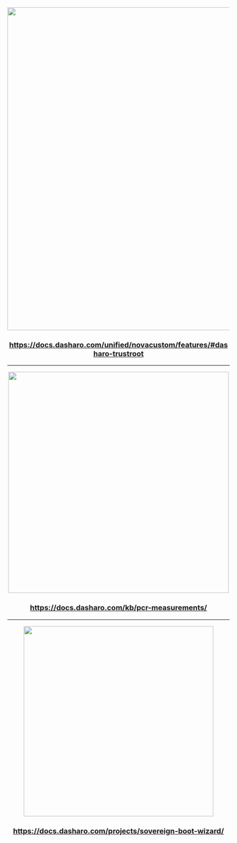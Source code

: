 <center><img src="/@fs/repo/img/dug_11/dasharo_trustroot.png" width="730">

<br>

### https://docs.dasharo.com/unified/novacustom/features/#dasharo-trustroot

</center>

---

<center><img src="/@fs/repo/img/dug_11/dasharo_pcr.png" width="500">

<br>

### https://docs.dasharo.com/kb/pcr-measurements/

</center>

<!--

We recently improved description of how PCRs are populated by coreboot and EDK2
in context of fwupd HSI3 certification and IBG PCR0 reconstruction.

-->

---

<center><img src="/@fs/repo/img/dug_11/dasharo_sv_boot.png" width="430">

<br>

### https://docs.dasharo.com/projects/sovereign-boot-wizard/

</center>

<!--

Sovereign Boot Provisioning Wizard is an UEFI application designed to guide end
users through the provisioning of UEFI Secure Boot. The objective is to offer a
user-controllable mechanism for managing platform trust relationships and
establishing UEFI Secure Boot infrastructure, with a primary focus on
transparency, informed consent, and usability.

Unlike traditional firmware interfaces, which expose UEFI Secure Boot as a
collection of loosely connected toggleable settings and unmanaged certificate
stores, this application presents a coherent, wizard-like experience. Its
purpose is to make the process of reviewing and enrolling platform keys
intuitive for users who are not security experts.

-->
